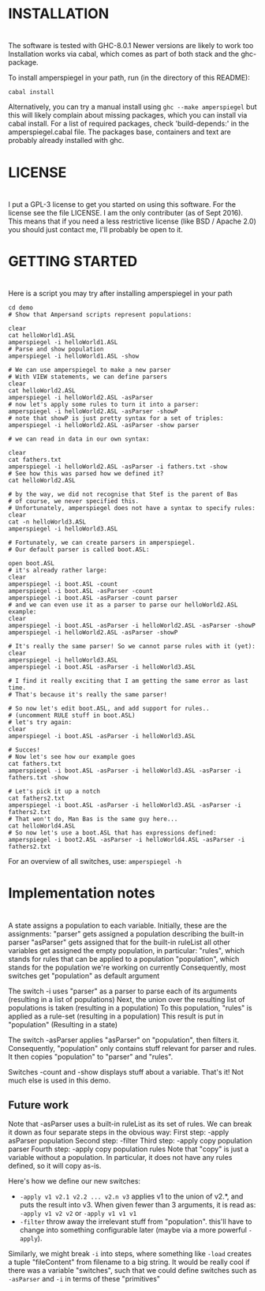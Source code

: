 #
# INSTALLATION
# 

The software is tested with GHC-8.0.1
Newer versions are likely to work too
Installation works via cabal, which comes as part of both
stack and the ghc-package.

To install amperspiegel in your path, run (in the directory of this README):

```
cabal install
```

Alternatively, you can try a manual install using ``ghc --make amperspiegel``
but this will likely complain about missing packages, which you can install via
cabal install. For a list of required packages, check 'build-depends:' in the
amperspiegel.cabal file. The packages base, containers and text are probably
already installed with ghc.

#
# LICENSE
# 

I put a GPL-3 license to get you started on using this software. For the license
see the file LICENSE. I am the only contributer (as of Sept 2016). This means
that if you need a less restrictive license (like BSD / Apache 2.0) you should
just contact me, I'll probably be open to it.

#
# GETTING STARTED
#

Here is a script you may try after installing amperspiegel in your path

```
cd demo
# Show that Ampersand scripts represent populations:

clear
cat helloWorld1.ASL
amperspiegel -i helloWorld1.ASL
# Parse and show population
amperspiegel -i helloWorld1.ASL -show

# We can use amperspiegel to make a new parser
# With VIEW statements, we can define parsers
clear
cat helloWorld2.ASL
amperspiegel -i helloWorld2.ASL -asParser
# now let's apply some rules to turn it into a parser:
amperspiegel -i helloWorld2.ASL -asParser -showP
# note that showP is just pretty syntax for a set of triples:
amperspiegel -i helloWorld2.ASL -asParser -show parser

# we can read in data in our own syntax:

clear
cat fathers.txt
amperspiegel -i helloWorld2.ASL -asParser -i fathers.txt -show
# See how this was parsed how we defined it?
cat helloWorld2.ASL

# by the way, we did not recognise that Stef is the parent of Bas
# of course, we never specified this.
# Unfortunately, amperspiegel does not have a syntax to specify rules:
clear
cat -n helloWorld3.ASL
amperspiegel -i helloWorld3.ASL

# Fortunately, we can create parsers in amperspiegel.
# Our default parser is called boot.ASL:

open boot.ASL
# it's already rather large:
clear
amperspiegel -i boot.ASL -count
amperspiegel -i boot.ASL -asParser -count
amperspiegel -i boot.ASL -asParser -count parser
# and we can even use it as a parser to parse our helloWorld2.ASL example:
clear
amperspiegel -i boot.ASL -asParser -i helloWorld2.ASL -asParser -showP
amperspiegel -i helloWorld2.ASL -asParser -showP

# It's really the same parser! So we cannot parse rules with it (yet):
clear
amperspiegel -i helloWorld3.ASL
amperspiegel -i boot.ASL -asParser -i helloWorld3.ASL

# I find it really exciting that I am getting the same error as last time.
# That's because it's really the same parser!

# So now let's edit boot.ASL, and add support for rules..
# (uncomment RULE stuff in boot.ASL)
# let's try again:
clear
amperspiegel -i boot.ASL -asParser -i helloWorld3.ASL

# Succes!
# Now let's see how our example goes
cat fathers.txt
amperspiegel -i boot.ASL -asParser -i helloWorld3.ASL -asParser -i fathers.txt -show

# Let's pick it up a notch
cat fathers2.txt
amperspiegel -i boot.ASL -asParser -i helloWorld3.ASL -asParser -i fathers2.txt
# That won't do, Man Bas is the same guy here...
cat helloWorld4.ASL
# So now let's use a boot.ASL that has expressions defined:
amperspiegel -i boot2.ASL -asParser -i helloWorld4.ASL -asParser -i fathers2.txt
```

For an overview of all switches, use:
``
amperspiegel -h
``

#
# Implementation notes
#

A state assigns a population to each variable.
Initially, these are the assignments:
  "parser" gets assigned a population describing the built-in parser
  "asParser" gets assigned that for the built-in ruleList
all other variables get assigned the empty population, in particular:
  "rules", which stands for rules that can be applied to a population
  "population", which stands for the population we're working on currently
    Consequently, most switches get "population" as default argument

The switch -i uses "parser" as a parser to parse each of its arguments  (resulting in a list of populations)
Next, the union over the resulting list of populations is taken         (resulting in a population)
To this population, "rules" is applied as a rule-set                    (resulting in a population)
This result is put in "population" (Resulting in a state)

The switch -asParser applies "asParser" on "population", then filters it.
Consequently, "population" only contains stuff relevant for parser and rules.
It then copies "population" to "parser" and "rules".

Switches -count and -show displays stuff about a variable.
That's it! Not much else is used in this demo.

## Future work
 
Note that -asParser uses a built-in ruleList as its set of rules.
We can break it down as four separate steps in the obvious way:
First step: -apply asParser population
Second step: -filter
Third step: -apply copy population parser
Fourth step: -apply copy population rules
Note that "copy" is just a variable without a population.
In particular, it does not have any rules defined, so it will copy as-is.

Here's how we define our new switches:

* ``-apply v1 v2.1 v2.2 ... v2.n v3``
  applies v1 to the union of v2.*, and puts the result into v3.
  When given fewer than 3 arguments, it is read as:
  ``-apply v1 v2 v2`` or ``-apply v1 v1 v1``
* ``-filter``
  throw away the irrelevant stuff from "population".
  this'll have to change into something configurable later
  (maybe via a more powerful `-apply`).

Similarly, we might break `-i` into steps, where something like `-load` creates a
tuple "fileContent" from filename to a big string. It would be really cool if
there was a variable "switches", such that we could define switches such as
``-asParser`` and ``-i`` in terms of these "primitives"
